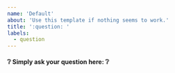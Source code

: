 ```yaml
---
name: 'Default'
about: 'Use this template if nothing seems to work.'
title: ':question: '
labels:
  - question
---
```

#### :grey_question: Simply ask your question here: :grey_question:

<!-- Take your time an think about your problem.... -->
